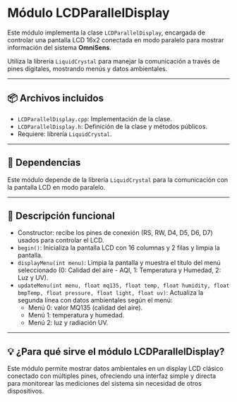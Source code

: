 # Módulo LCDParallelDisplay

Este módulo implementa la clase `LCDParallelDisplay`, encargada de controlar una pantalla LCD 16x2 conectada en modo paralelo para mostrar información del sistema **OmniSens**.

Utiliza la librería `LiquidCrystal` para manejar la comunicación a través de pines digitales, mostrando menús y datos ambientales.

---

## 📦 Archivos incluidos

- `LCDParallelDisplay.cpp`: Implementación de la clase.
- `LCDParallelDisplay.h`: Definición de la clase y métodos públicos.
- Requiere: librería `LiquidCrystal`.

---

## 🔧 Dependencias

Este módulo depende de la librería `LiquidCrystal` para la comunicación con la pantalla LCD en modo paralelo.

---

## 📖 Descripción funcional

- Constructor: recibe los pines de conexión (RS, RW, D4, D5, D6, D7) usados para controlar el LCD.  
- `begin()`: Inicializa la pantalla LCD con 16 columnas y 2 filas y limpia la pantalla.  
- `displayMenu(int menu)`: Limpia la pantalla y muestra el título del menú seleccionado (0: Calidad del aire - AQI, 1: Temperatura y Humedad, 2: Luz y UV).  
- `updateMenu(int menu, float mq135, float temp, float humidity, float bmpTemp, float pressure, float light, float uv)`: Actualiza la segunda línea con datos ambientales según el menú:
    - Menú 0: valor MQ135 (calidad del aire).
    - Menú 1: temperatura y humedad.
    - Menú 2: luz y radiación UV.

---

## 💡 ¿Para qué sirve el módulo LCDParallelDisplay?

Este módulo permite mostrar datos ambientales en un display LCD clásico conectado con múltiples pines, ofreciendo una interfaz simple y directa para monitorear las mediciones del sistema sin necesidad de otros dispositivos.
